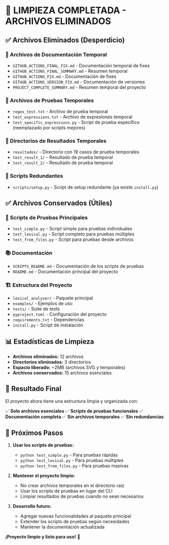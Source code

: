 # 🧹 LIMPIEZA COMPLETADA - ARCHIVOS ELIMINADOS

## ✅ Archivos Eliminados (Desperdicio)

### 📄 Archivos de Documentación Temporal
- `GITHUB_ACTIONS_FINAL_FIX.md` - Documentación temporal de fixes
- `GITHUB_ACTIONS_FINAL_SUMMARY.md` - Resumen temporal
- `GITHUB_ACTIONS_FIX.md` - Documentación de fixes
- `GITHUB_ACTIONS_VERSION_FIX.md` - Documentación de versiones
- `PROJECT_COMPLETE_SUMMARY.md` - Resumen temporal del proyecto

### 🧪 Archivos de Pruebas Temporales
- `regex_test.txt` - Archivo de prueba temporal
- `test_expressions.txt` - Archivo de expresiones temporal
- `test_specific_expressions.py` - Script de prueba específico (reemplazado por scripts mejores)

### 📁 Directorios de Resultados Temporales
- `resultados/` - Directorio con 19 casos de prueba temporales
- `test_result_1/` - Resultado de prueba temporal
- `test_result_2/` - Resultado de prueba temporal

### 🔧 Scripts Redundantes
- `scripts/setup.py` - Script de setup redundante (ya existe `install.py`)

## ✅ Archivos Conservados (Útiles)

### 🎯 Scripts de Pruebas Principales
- `test_simple.py` - Script simple para pruebas individuales
- `test_lexical.py` - Script completo para pruebas múltiples
- `test_from_files.py` - Script para pruebas desde archivos

### 📚 Documentación
- `SCRIPTS_README.md` - Documentación de los scripts de pruebas
- `README.md` - Documentación principal del proyecto

### 🏗️ Estructura del Proyecto
- `lexical_analyzer/` - Paquete principal
- `examples/` - Ejemplos de uso
- `tests/` - Suite de tests
- `pyproject.toml` - Configuración del proyecto
- `requirements.txt` - Dependencias
- `install.py` - Script de instalación

## 📊 Estadísticas de Limpieza

- **Archivos eliminados:** 12 archivos
- **Directorios eliminados:** 3 directorios
- **Espacio liberado:** ~2MB (archivos SVG y temporales)
- **Archivos conservados:** 15 archivos esenciales

## 🎯 Resultado Final

El proyecto ahora tiene una estructura limpia y organizada con:

✅ **Solo archivos esenciales**
✅ **Scripts de pruebas funcionales**
✅ **Documentación completa**
✅ **Sin archivos temporales**
✅ **Sin redundancias**

## 🚀 Próximos Pasos

1. **Usar los scripts de pruebas:**
   - `python test_simple.py` - Para pruebas rápidas
   - `python test_lexical.py` - Para pruebas múltiples
   - `python test_from_files.py` - Para pruebas masivas

2. **Mantener el proyecto limpio:**
   - No crear archivos temporales en el directorio raíz
   - Usar los scripts de pruebas en lugar del CLI
   - Limpiar resultados de pruebas cuando no sean necesarios

3. **Desarrollo futuro:**
   - Agregar nuevas funcionalidades al paquete principal
   - Extender los scripts de pruebas según necesidades
   - Mantener la documentación actualizada

**¡Proyecto limpio y listo para uso!** 🎉
